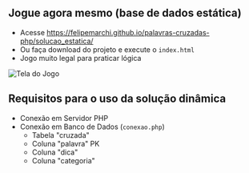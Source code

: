 ## Jogue agora mesmo (base de dados estática) ##
- Acesse https://felipemarchi.github.io/palavras-cruzadas-php/solucao_estatica/
- Ou faça download do projeto e execute o `index.html`
- Jogo muito legal para praticar lógica 

![Tela do Jogo](https://github.com/felipemarchi/palavras-cruzadas-php/blob/master/arquivos/snapshot.png "Tela do Jogo")

## Requisitos para o uso da solução dinâmica
- Conexão em Servidor PHP
- Conexão em Banco de Dados (`conexao.php`)
	- Tabela "cruzada"
	- Coluna "palavra" PK
	- Coluna "dica"
	- Coluna "categoria"

